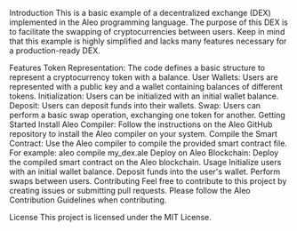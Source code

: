 Introduction
This is a basic example of a decentralized exchange (DEX) implemented in the Aleo programming language. The purpose of this DEX is to facilitate the swapping of cryptocurrencies between users. Keep in mind that this example is highly simplified and lacks many features necessary for a production-ready DEX.

Features
Token Representation: The code defines a basic structure to represent a cryptocurrency token with a balance.
User Wallets: Users are represented with a public key and a wallet containing balances of different tokens.
Initialization: Users can be initialized with an initial wallet balance.
Deposit: Users can deposit funds into their wallets.
Swap: Users can perform a basic swap operation, exchanging one token for another.
Getting Started
Install Aleo Compiler: Follow the instructions on the Aleo GitHub repository to install the Aleo compiler on your system.
Compile the Smart Contract: Use the Aleo compiler to compile the provided smart contract file. For example: aleo compile my_dex.ale
Deploy on Aleo Blockchain: Deploy the compiled smart contract on the Aleo blockchain.
Usage
Initialize users with an initial wallet balance.
Deposit funds into the user's wallet.
Perform swaps between users.
Contributing
Feel free to contribute to this project by creating issues or submitting pull requests. Please follow the Aleo Contribution Guidelines when contributing.

License
This project is licensed under the MIT License.
